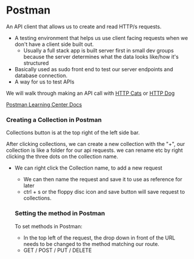 # Postman

An API client that allows us to create and read HTTP/s requests.

- A testing environment that helps us use client facing requests when we don't have a client side built out.
  - Usually a full stack app is built server first in small dev groups because the server determines what the data looks like/how it's structured
- Basically used as sudo front end to test our server endpoints and database connection.
- A way for us to test APIs

We will walk through making an API call with [HTTP Cats](https://http.cat/) or [HTTP Dog](https://http.dog/)

[Postman Learning Center Docs](https://learning.postman.com/docs/introduction/overview/)

### Creating a Collection in Postman
Collections button is at the top right of the left side bar.

After clicking collections, we can create a new collection with the "+", our collection is like a folder for our api requests. we can rename etc by right clicking the three dots on the collection name. 

- We can right click the Collection name, to add a new request
  - We can then name the request and save it to use as reference for later
  - ctrl + s or the floppy disc icon and save button will save request to collections.

  ### Setting the method in Postman

  To set methods in Postman: 
    - In the top left of the request, the drop down in front of the URL needs to be changed to the method matching our route.
    - GET / POST / PUT / DELETE

    